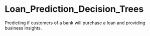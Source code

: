 # Loan_Prediction_Decision_Trees
Predicting if customers of a bank will purchase a loan and providing business insights.
